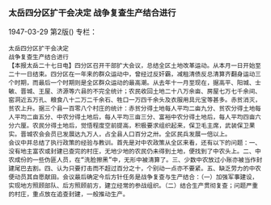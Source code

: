 ### 太岳四分区扩干会决定  战争复查生产结合进行

1947-03-29
第2版()
专栏：

    太岳四分区扩干会决定
    战争复查生产结合进行
    【本报太岳二十七日电】四分区召开干部扩大会议，总结全区土地改革运动。从本月一日开始至二十一日结束。四分区在一年来的群众运动中，曾经过反奸霸，减租清债反总清算齐翻身运动三个时期，而最后一个时期则是全区群众运动的最高潮。从去年十一月至现在，据高平、阳城、士敏、晋城、王屋、济源等六县的不完全统计；农民收回土地二十八万余亩、房屋七万七千余间、窑洞近五万孔、粮食八十二万二千余石、牲口一万四千余头及衣服用具元宝等甚多。赤贫消灭，贫农上升。据三个县一百零八个村庄的统计：赤贫分得土地每人平均二亩九分、贫农分得土地每人平均二亩五分、中农分得土地后，每人平均三亩三分、富裕中农分得土地后，每人平均四亩六分六厘。农民分得土地后，觉悟程度空前提高，积极要求组织起来，保卫毛主席，武装保卫果实。晋城农会会员已发展达九万人，占全县人口百分之卅。全区民兵发展一倍以上。
    会议中并总结了执行政策的经验与教训。首先是对中农政策从全区来看，还有以下的问题：一、没有地主富农或封建已查完的村庄，无地少地的农民仍未得到土地，便找到了中农头上。二、中农成份的一些伪匪人员，在“洗脸擦黑”中，无形中被清算了。三、少数中农放过小账亦被当作封建尾巴去割。四、认为只要打击而不超过百分之十，个别动一点亦不要紧。五、缺乏劳力的中农便动员其自愿献田。会议最后确定今后方针任务是战争复查与生产结合：（一）加强军事建设，实现地方照顾部队、后方照顾前方，建立经常的参战组织。（二）结合生产贯彻复查；问题严重的村庄，重点放在追查封建，一般推动生产。
